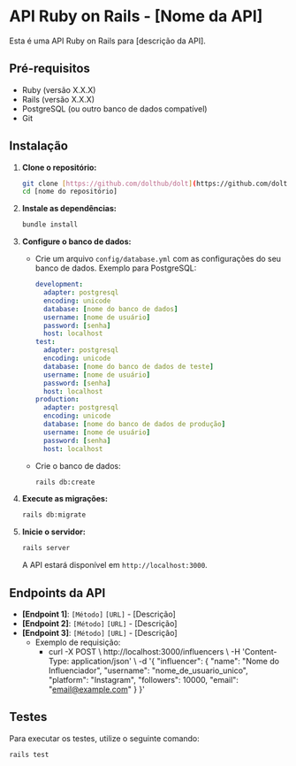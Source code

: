 # API Ruby on Rails - [Nome da API]

Esta é uma API Ruby on Rails para [descrição da API].

## Pré-requisitos

* Ruby (versão X.X.X)
* Rails (versão X.X.X)
* PostgreSQL (ou outro banco de dados compatível)
* Git

## Instalação

1.  **Clone o repositório:**

    ```bash
    git clone [https://github.com/dolthub/dolt](https://github.com/dolthub/dolt)
    cd [nome do repositório]
    ```

2.  **Instale as dependências:**

    ```bash
    bundle install
    ```

3.  **Configure o banco de dados:**

    * Crie um arquivo `config/database.yml` com as configurações do seu banco de dados. Exemplo para PostgreSQL:

        ```yaml
        development:
          adapter: postgresql
          encoding: unicode
          database: [nome do banco de dados]
          username: [nome de usuário]
          password: [senha]
          host: localhost
        test:
          adapter: postgresql
          encoding: unicode
          database: [nome do banco de dados de teste]
          username: [nome de usuário]
          password: [senha]
          host: localhost
        production:
          adapter: postgresql
          encoding: unicode
          database: [nome do banco de dados de produção]
          username: [nome de usuário]
          password: [senha]
          host: localhost
        ```

    * Crie o banco de dados:

        ```bash
        rails db:create
        ```

4.  **Execute as migrações:**

    ```bash
    rails db:migrate
    ```

5.  **Inicie o servidor:**

    ```bash
    rails server
    ```

    A API estará disponível em `http://localhost:3000`.

## Endpoints da API

* **[Endpoint 1]**: `[Método]` `[URL]` - [Descrição]
* **[Endpoint 2]**: `[Método]` `[URL]` - [Descrição]
* **[Endpoint 3]**: `[Método]` `[URL]` - [Descrição]
    * Exemplo de requisição:
        * curl -X POST \\
            http://localhost:3000/influencers \\
            -H 'Content-Type: application/json' \\
            -d '{
            "influencer": {
            "name": "Nome do Influenciador",
            "username": "nome\_de\_usuario\_unico",
            "platform": "Instagram",
            "followers": 10000,
            "email": "email@example.com"
            }
            }'

## Testes

Para executar os testes, utilize o seguinte comando:

```bash
rails test